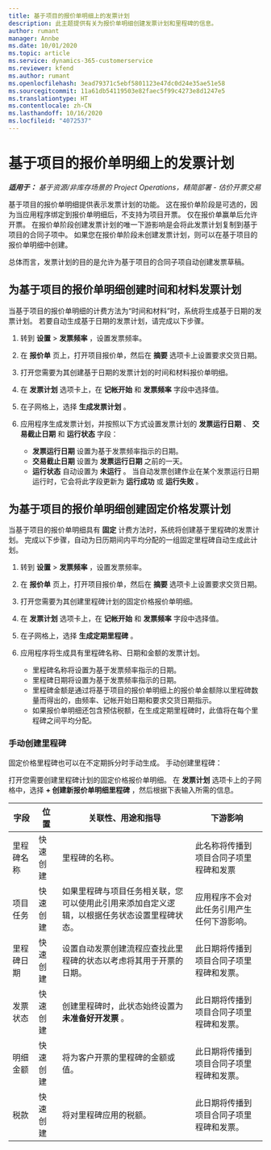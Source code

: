```yaml
---
title: 基于项目的报价单明细上的发票计划
description: 此主题提供有关为报价单明细创建发票计划和里程碑的信息。
author: rumant
manager: Annbe
ms.date: 10/01/2020
ms.topic: article
ms.service: dynamics-365-customerservice
ms.reviewer: kfend
ms.author: rumant
ms.openlocfilehash: 3ead79371c5ebf5801123e47dc0d24e35ae51e58
ms.sourcegitcommit: 11a61db54119503e82faec5f99c4273e8d1247e5
ms.translationtype: HT
ms.contentlocale: zh-CN
ms.lasthandoff: 10/16/2020
ms.locfileid: "4072537"
---
```

# <a name="invoice-schedules-on-project-based-quote-lines"></a>基于项目的报价单明细上的发票计划

_**适用于：** 基于资源/非库存场景的 Project Operations，精简部署 - 估价开票交易_

基于项目的报价单明细提供表示发票计划的功能。 这在报价单阶段是可选的，因为当应用程序绑定到报价单明细后，不支持为项目开票。 仅在报价单赢单后允许开票。 在报价单阶段创建发票计划的唯一下游影响是会将此发票计划复制到基于项目的合同子项中。 如果您在报价单阶段未创建发票计划，则可以在基于项目的报价单明细中创建。

总体而言，发票计划的目的是允许为基于项目的合同子项自动创建发票草稿。 

## <a name="create-a-time-and-material-invoice-schedule-for-a-project-based-quote-line"></a>为基于项目的报价单明细创建时间和材料发票计划

当基于项目的报价单明细的计费方法为“时间和材料”时，系统将生成基于日期的发票计划。 若要自动生成基于日期的发票计划，请完成以下步骤。

1. 转到 **设置** > **发票频率** ，设置发票频率。
2. 在 **报价单** 页上，打开项目报价单，然后在 **摘要** 选项卡上设置要求交货日期。
3. 打开您需要为其创建基于日期的发票计划的时间和材料报价单明细。 
4. 在 **发票计划** 选项卡上，在 **记帐开始** 和 **发票频率** 字段中选择值。 
5. 在子网格上，选择 **生成发票计划** 。
6. 应用程序生成发票计划，并按照以下方式设置发票计划的 **发票运行日期** 、 **交易截止日期** 和 **运行状态** 字段：

    - **发票运行日期** 设置为基于发票频率指示的日期。
    - **交易截止日期** 设置为 **发票运行日期** 之前的一天。
    - **运行状态** 自动设置为 **未运行** 。 当自动发票创建作业在某个发票运行日期运行时，它会将此字段更新为 **运行成功** 或 **运行失败** 。

## <a name="create-a-fixed-price-invoice-schedule-for-a-project-based-quote-line"></a>为基于项目的报价单明细创建固定价格发票计划

当基于项目的报价单明细具有 **固定** 计费方法时，系统将创建基于里程碑的发票计划。 完成以下步骤，自动为日历期间内平均分配的一组固定里程碑自动生成此计划。

1. 转到 **设置** > **发票频率** ，设置发票频率。
2. 在 **报价单** 页上，打开项目报价单，然后在 **摘要** 选项卡上设置要求交货日期。
3. 打开您需要为其创建里程碑计划的固定价格报价单明细。 
4. 在 **发票计划** 选项卡上，在 **记帐开始** 和 **发票频率** 字段中选择值。 
5. 在子网格上，选择 **生成定期里程碑** 。
6. 应用程序将生成具有里程碑名称、日期和金额的发票计划。

    - 里程碑名称将设置为基于发票频率指示的日期。
    - 里程碑日期将设置为基于发票频率指示的日期。
    - 里程碑金额是通过将基于项目的报价单明细上的报价单金额除以里程碑数量而得出的，由频率、记帐开始日期和要求交货日期指示。
    - 如果报价单明细还包含预估税额，在生成定期里程碑时，此值将在每个里程碑之间平均分配。

### <a name="manually-create-milestones"></a>手动创建里程碑

固定价格里程碑也可以在不定期拆分时手动生成。 手动创建里程碑：

打开您需要创建里程碑计划的固定价格报价单明细。 在 **发票计划** 选项卡上的子网格中，选择 **+ 创建新报价单明细里程碑** ，然后根据下表输入所需的信息。

| **字段** | **位置** | **关联性、用途和指导** | **下游影响** |
| --- | --- | --- | --- |
| 里程碑名称 | 快速创建 | 里程碑的名称。 | 此名称将传播到项目合同子项里程碑和发票 |
| 项目任务 | 快速创建 | 如果里程碑与项目任务相关联，您可以使用此引用来添加自定义逻辑，以根据任务状态设置里程碑状态。 | 应用程序不会对此任务引用产生任何下游影响。 |
| 里程碑日期 | 快速创建 | 设置自动发票创建流程应查找此里程碑的状态以考虑将其用于开票的日期。 | 此日期将传播到项目合同子项里程碑和发票。 |
| 发票状态 | 快速创建 | 创建里程碑时，此状态始终设置为 **未准备好开发票** 。 | 此日期将传播到项目合同子项里程碑和发票。 |
| 明细金额 | 快速创建 | 将为客户开票的里程碑的金额或值。 | 此日期将传播到项目合同子项里程碑和发票。 |
| 税款 | 快速创建 | 将对里程碑应用的税额。 | 此日期将传播到项目合同子项里程碑和发票。 |
